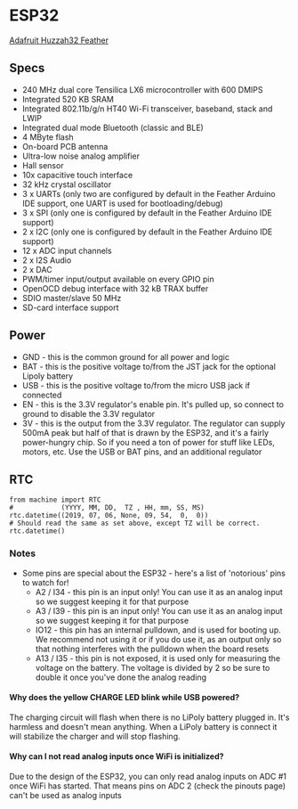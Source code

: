 # ESP32
[Adafruit Huzzah32 Feather](https://learn.adafruit.com/adafruit-huzzah32-esp32-feather)

## Specs
* 240 MHz dual core Tensilica LX6 microcontroller with 600 DMIPS
* Integrated 520 KB SRAM
* Integrated 802.11b/g/n HT40 Wi-Fi transceiver, baseband, stack and LWIP
* Integrated dual mode Bluetooth (classic and BLE)
* 4 MByte flash
* On-board PCB antenna
* Ultra-low noise analog amplifier
* Hall sensor
* 10x capacitive touch interface
* 32 kHz crystal oscillator
* 3 x UARTs (only two are configured by default in the Feather Arduino IDE support, one UART is used for bootloading/debug)
* 3 x SPI (only one is configured by default in the Feather Arduino IDE support)
* 2 x I2C (only one is configured by default in the Feather Arduino IDE support)
* 12 x ADC input channels
* 2 x I2S Audio
* 2 x DAC
* PWM/timer input/output available on every GPIO pin
* OpenOCD debug interface with 32 kB TRAX buffer
* SDIO master/slave 50 MHz
* SD-card interface support

## Power
* GND - this is the common ground for all power and logic
* BAT - this is the positive voltage to/from the JST jack for the optional Lipoly battery
* USB - this is the positive voltage to/from the micro USB jack if connected
* EN - this is the 3.3V regulator's enable pin. It's pulled up, so connect to ground to disable the 3.3V regulator
* 3V - this is the output from the 3.3V regulator. The regulator can supply 500mA peak but half of that is drawn by the ESP32, and it's a fairly power-hungry chip. So if you need a ton of power for stuff like LEDs, motors, etc. Use the USB or BAT pins, and an additional regulator

## RTC
    from machine import RTC
    #            (YYYY, MM, DD,  TZ , HH, mm, SS, MS)
    rtc.datetime((2019, 07, 06, None, 09, 54,  0,  0))
    # Should read the same as set above, except TZ will be correct.
    rtc.datetime()

### Notes
* Some pins are special about the ESP32 - here's a list of 'notorious' pins to watch for!
    - A2 / I34 - this pin is an input only! You can use it as an analog input so we suggest keeping it for that purpose
    - A3 / I39 - this pin is an input only! You can use it as an analog input so we suggest keeping it for that purpose
    - IO12 - this pin has an internal pulldown, and is used for booting up. We recommend not using it or if you do use it, as an output only so that nothing interferes with the pulldown when the board resets
    - A13 / I35 - this pin is not exposed, it is used only for measuring the voltage on the battery. The voltage is divided by 2 so be sure to double it once you've done the analog reading

#### Why does the yellow CHARGE LED blink while USB powered?
The charging circuit will flash when there is no LiPoly battery plugged in. It's harmless and doesn't mean anything. When a LiPoly battery is connect it will stabilize the charger and will stop flashing.

####  Why can I not read analog inputs once WiFi is initialized?
Due to the design of the ESP32, you can only read analog inputs on ADC #1 once WiFi has started. That means pins on ADC 2 (check the pinouts page) can't be used as analog inputs
